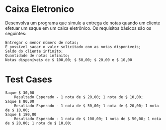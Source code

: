# Caixa Eletronico

Desenvolva um programa que simule a entrega de notas quando um cliente efetuar um saque em um caixa eletrônico. Os requisitos básicos são os seguintes:

    Entregar o menor número de notas;
    É possível sacar o valor solicitado com as notas disponíveis;
    Saldo do cliente infinito;
    Quantidade de notas infinito;
    Notas disponíveis de $ 100,00; $ 50,00; $ 20,00 e $ 10,00

# Test Cases

    Saque $ 30,00
        Resultado Esperado - 1 nota de $ 20,00; 1 nota de $ 10,00;
    Saque $ 80,00
        Resultado Esperado - 1 nota de $ 50,00; 1 nota de $ 20,00; 1 nota de $ 10,00;
    Saque $ 180,00
        Resultado Esperado - 1 nota de $ 100,00; 1 nota de $ 50,00; 1 nota de $ 20,00; 1 nota de $ 10,00;
